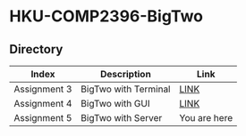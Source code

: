 # HKU-COMP2396-BigTwo

## Directory
Index|Description|Link
-----|----|-------
Assignment 3|BigTwo with Terminal|[LINK]()
Assignment 4|BigTwo with GUI|[LINK]()
Assignment 5|BigTwo with Server|You are here
